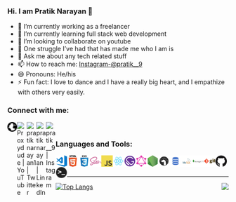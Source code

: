 ### Hi. I am Pratik Narayan 👋

- 🔭 I’m currently working as a freelancer
- 🌱 I’m currently learning full stack web development
- 👯 I’m looking to collaborate on youtube
- 🤔 One struggle I’ve had that has made me who I am is 
- 💬 Ask me about any tech related stuff
- 📫 How to reach me: [Instagram-@pratik__9](https://www.instagram.com/pratik__9/)
- 😄 Pronouns: He/his
- ⚡ Fun fact: I love to dance and I have a really big heart, and I empathize with others very easily.
### Connect with me:


[<img align="left" alt="tricallyweb.in" width="22px" src="https://raw.githubusercontent.com/iconic/open-iconic/master/svg/globe.svg" />](https://tricallyweb.in/)
[<img align="left" alt="Proxydude | YouTube" width="22px" src="https://cdn.jsdelivr.net/npm/simple-icons@v3/icons/youtube.svg" />](https://www.youtube.com/channel/UCp8tuOD6NkAR99NbmuD1EfQ)
[<img align="left" alt="pratiknarayan1 | Twitter" width="22px" src="https://cdn.jsdelivr.net/npm/simple-icons@v3/icons/twitter.svg" />](https://twitter.com/pratiknarayan1)
[<img align="left" alt="pratik narayan | LinkedIn" width="22px" src="https://cdn.jsdelivr.net/npm/simple-icons@v3/icons/linkedin.svg" />](https://www.linkedin.com/in/pratik-narayan-b49141202)
[<img align="left" alt="pratik__9 | Instagram" width="22px" src="https://cdn.jsdelivr.net/npm/simple-icons@v3/icons/instagram.svg" />](https://www.instagram.com/pratik__9/)

<br />

 ### Languages and Tools:

<img align="left" alt="Visual Studio Code" width="26px" src="https://raw.githubusercontent.com/github/explore/80688e429a7d4ef2fca1e82350fe8e3517d3494d/topics/visual-studio-code/visual-studio-code.png" />
<img align="left" alt="HTML5" width="26px" src="https://raw.githubusercontent.com/github/explore/80688e429a7d4ef2fca1e82350fe8e3517d3494d/topics/html/html.png" />
<img align="left" alt="CSS3" width="26px" src="https://raw.githubusercontent.com/github/explore/80688e429a7d4ef2fca1e82350fe8e3517d3494d/topics/css/css.png" />
<img align="left" alt="Sass" width="26px" src="https://raw.githubusercontent.com/github/explore/80688e429a7d4ef2fca1e82350fe8e3517d3494d/topics/sass/sass.png" />
<img align="left" alt="JavaScript" width="26px" src="https://raw.githubusercontent.com/github/explore/80688e429a7d4ef2fca1e82350fe8e3517d3494d/topics/javascript/javascript.png" />
<img align="left" alt="React" width="26px" src="https://raw.githubusercontent.com/github/explore/80688e429a7d4ef2fca1e82350fe8e3517d3494d/topics/react/react.png" />
<img align="left" alt="Gatsby" width="26px" src="https://raw.githubusercontent.com/github/explore/e94815998e4e0713912fed477a1f346ec04c3da2/topics/gatsby/gatsby.png" />
<img align="left" alt="GraphQL" width="26px" src="https://raw.githubusercontent.com/github/explore/80688e429a7d4ef2fca1e82350fe8e3517d3494d/topics/graphql/graphql.png" />
<img align="left" alt="Node.js" width="26px" src="https://raw.githubusercontent.com/github/explore/80688e429a7d4ef2fca1e82350fe8e3517d3494d/topics/nodejs/nodejs.png" />
<img align="left" alt="Deno" width="26px" src="https://raw.githubusercontent.com/github/explore/361e2821e2dea67711cde99c9c40ed357061cf27/topics/deno/deno.png" />
<img align="left" alt="SQL" width="26px" src="https://raw.githubusercontent.com/github/explore/80688e429a7d4ef2fca1e82350fe8e3517d3494d/topics/sql/sql.png" />
<img align="left" alt="MySQL" width="26px" src="https://raw.githubusercontent.com/github/explore/80688e429a7d4ef2fca1e82350fe8e3517d3494d/topics/mysql/mysql.png" />
<img align="left" alt="MongoDB" width="26px" src="https://raw.githubusercontent.com/github/explore/80688e429a7d4ef2fca1e82350fe8e3517d3494d/topics/mongodb/mongodb.png" />
<img align="left" alt="Git" width="26px" src="https://raw.githubusercontent.com/github/explore/80688e429a7d4ef2fca1e82350fe8e3517d3494d/topics/git/git.png" />
<img align="left" alt="GitHub" width="26px" src="https://raw.githubusercontent.com/github/explore/78df643247d429f6cc873026c0622819ad797942/topics/github/github.png" />
<img align="left" alt="Terminal" width="26px" src="https://raw.githubusercontent.com/github/explore/80688e429a7d4ef2fca1e82350fe8e3517d3494d/topics/terminal/terminal.png" />

<br />
<br />

---
[![Top Langs](https://github-readme-stats.vercel.app/api/top-langs/?username=iampratik1&theme=radical&langs_count=8)](https://github.com/iampratik1/github-readme-stats)
<img align="right" src ="https://github-readme-stats.vercel.app/api?username=iampratik1&&show_icons=true&title_color=ffffff&icon_color=bb2acf&text_color=daf7dc&bg_color=151515">




